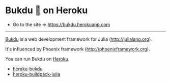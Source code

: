 Bukdu 🌌  on Heroku
==================


* Go to the site =>  https://bukdu.herokuapp.com


------------------

[Bukdu](https://github.com/wookay/Bukdu.jl) is a web development framework for Julia (http://julialang.org).

It's influenced by Phoenix framework (http://phoenixframework.org).

You can run Bukdu on [Heroku](https://www.heroku.com/).
 * [heroku-bukdu](https://github.com/wookay/heroku-bukdu)
 * [heroku-buildpack-julia](https://github.com/wookay/heroku-buildpack-julia)
